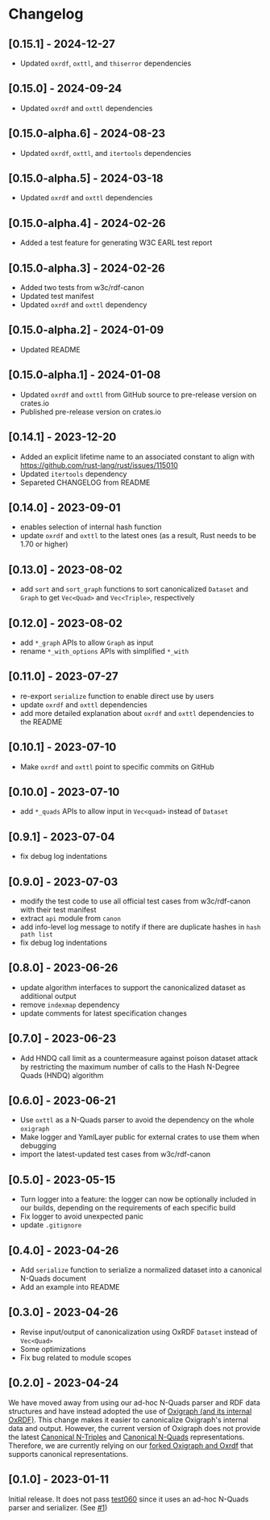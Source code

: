 # Changelog

## [0.15.1] - 2024-12-27

- Updated `oxrdf`, `oxttl`, and `thiserror` dependencies

## [0.15.0] - 2024-09-24

- Updated `oxrdf` and `oxttl` dependencies

## [0.15.0-alpha.6] - 2024-08-23

- Updated `oxrdf`, `oxttl`, and `itertools` dependencies

## [0.15.0-alpha.5] - 2024-03-18

- Updated `oxrdf` and `oxttl` dependencies

## [0.15.0-alpha.4] - 2024-02-26

- Added a test feature for generating W3C EARL test report

## [0.15.0-alpha.3] - 2024-02-26

- Added two tests from w3c/rdf-canon
- Updated test manifest
- Updated `oxrdf` and `oxttl` dependency

## [0.15.0-alpha.2] - 2024-01-09

- Updated README

## [0.15.0-alpha.1] - 2024-01-08

- Updated `oxrdf` and `oxttl` from GitHub source to pre-release version on crates.io
- Published pre-release version on crates.io

## [0.14.1] - 2023-12-20

- Added an explicit lifetime name to an associated constant to align with https://github.com/rust-lang/rust/issues/115010
- Updated `itertools` dependency
- Separeted CHANGELOG from README

## [0.14.0] - 2023-09-01

- enables selection of internal hash function
- update `oxrdf` and `oxttl` to the latest ones (as a result, Rust needs to be 1.70 or higher)

## [0.13.0] - 2023-08-02

- add `sort` and `sort_graph` functions to sort canonicalized `Dataset` and `Graph` to get `Vec<Quad>` and `Vec<Triple>`, respectively

## [0.12.0] - 2023-08-02

- add `*_graph` APIs to allow `Graph` as input
- rename `*_with_options` APIs with simplified `*_with`

## [0.11.0] - 2023-07-27

- re-export `serialize` function to enable direct use by users
- update `oxrdf` and `oxttl` dependencies
- add more detailed explanation about `oxrdf` and `oxttl` dependencies to the README

## [0.10.1] - 2023-07-10

- Make `oxrdf` and `oxttl` point to specific commits on GitHub

## [0.10.0] - 2023-07-10

- add `*_quads` APIs to allow input in `Vec<quad>` instead of `Dataset`

## [0.9.1] - 2023-07-04

- fix debug log indentations

## [0.9.0] - 2023-07-03

- modify the test code to use all official test cases from w3c/rdf-canon with their test manifest
- extract `api` module from `canon`
- add info-level log message to notify if there are duplicate hashes in `hash path list`
- fix debug log indentations

## [0.8.0] - 2023-06-26

- update algorithm interfaces to support the canonicalized dataset as additional output
- remove `indexmap` dependency
- update comments for latest specification changes

## [0.7.0] - 2023-06-23

- Add HNDQ call limit as a countermeasure against poison dataset attack by  restricting the maximum number of calls to the Hash N-Degree Quads (HNDQ) algorithm

## [0.6.0] - 2023-06-21

- Use `oxttl` as a N-Quads parser to avoid the dependency on the whole `oxigraph`
- Make logger and YamlLayer public for external crates to use them when debugging
- import the latest-updated test cases from w3c/rdf-canon

## [0.5.0] - 2023-05-15

- Turn logger into a feature: the logger can now be optionally included in our builds, depending on the requirements of each specific build
- Fix logger to avoid unexpected panic
- update `.gitignore`

## [0.4.0] - 2023-04-26

- Add `serialize` function to serialize a normalized dataset into a canonical N-Quads document
- Add an example into README

## [0.3.0] - 2023-04-26

- Revise input/output of canonicalization using OxRDF `Dataset` instead of `Vec<Quad>`
- Some optimizations
- Fix bug related to module scopes

## [0.2.0] - 2023-04-24

We have moved away from using our ad-hoc N-Quads parser and RDF data structures and have instead adopted the use of [Oxigraph (and its internal OxRDF)](https://github.com/oxigraph/oxigraph).
This change makes it easier to canonicalize Oxigraph's internal data and output.
However, the current version of Oxigraph does not provide the latest [Canonical N-Triples](https://w3c.github.io/rdf-n-triples/spec/#canonical-ntriples) and [Canonical N-Quads](https://w3c.github.io/rdf-n-quads/spec/#canonical-quads) representations.
Therefore, we are currently relying on our [forked Oxigraph and Oxrdf](https://github.com/yamdan/oxigraph) that supports canonical representations.

## [0.1.0] - 2023-01-11

Initial release. It does not pass [test060](https://w3c.github.io/rdf-canon/tests/#manifest-urdna2015#test060) since it uses an ad-hoc N-Quads parser and serializer. (See [#1](https://github.com/yamdan/rdf-canon-rust/issues/1))
</details>
